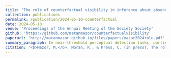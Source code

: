 ```yaml
---
title: "The role of counterfactual visibility in inference about absence"
collection: publications
permalink: /publication/2024-05-10-counterfactual
date: 2024-05-10
venue: 'Proceedings of the Annual Meeting of the Society Society'
github: 'https://github.com/matanmazor/counterfactualvisibility'
paperurl: 'http://matanmazor.github.io/files/papers/mazor2024role.pdf'
summary_paragraph: In near-threshold perceptual detection tasks, participants decide whether a faint stimulus is present or absent. Current computational models describe the decision process underlying detection decisions as symmetric, as if participants decide that a stimulus is presence once they it is sufficiently visible, and decide that it absent once its absence is sufficiently visible. Here, together with [Rani](https://www.qmul.ac.uk/sbbs/staff/rani-moran.html) and [Clare](https://profiles.ucl.ac.uk/6628-clare-press), we use an occlusion manipulation to show that this description is wrong: the process is fundamentally asymmetric. 
citation: '<b>Mazor, M.</b>, Moran, R., & Press, C. (in press). The role of counterfactual visibility in inference about absence. <i>Proceedings of the Annual Meeting of the Society Society</i>'
---
```

